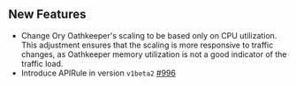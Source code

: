 ## New Features

- Change Ory Oathkeeper's scaling to be based only on CPU utilization. This adjustment ensures that the scaling is more responsive to traffic changes, as Oathkeeper memory utilization is not a good indicator of the traffic load.
- Introduce APIRule in version `v1beta2` [#996](https://github.com/kyma-project/api-gateway/pull/996)
